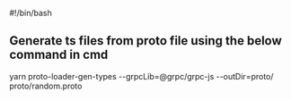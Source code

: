 #!/bin/bash

## Generate ts files from proto file using the below command in cmd

yarn proto-loader-gen-types --grpcLib=@grpc/grpc-js --outDir=proto/ proto/random.proto